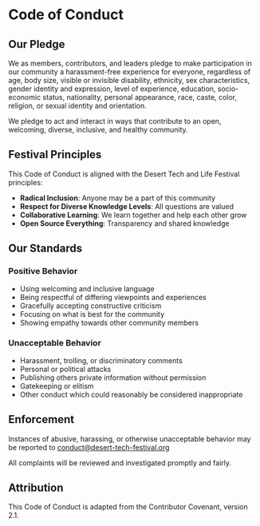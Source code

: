 # Code of Conduct

## Our Pledge

We as members, contributors, and leaders pledge to make participation in our community a harassment-free experience for everyone, regardless of age, body size, visible or invisible disability, ethnicity, sex characteristics, gender identity and expression, level of experience, education, socio-economic status, nationality, personal appearance, race, caste, color, religion, or sexual identity and orientation.

We pledge to act and interact in ways that contribute to an open, welcoming, diverse, inclusive, and healthy community.

## Festival Principles

This Code of Conduct is aligned with the Desert Tech and Life Festival principles:

- **Radical Inclusion**: Anyone may be a part of this community
- **Respect for Diverse Knowledge Levels**: All questions are valued
- **Collaborative Learning**: We learn together and help each other grow
- **Open Source Everything**: Transparency and shared knowledge

## Our Standards

### Positive Behavior

- Using welcoming and inclusive language
- Being respectful of differing viewpoints and experiences
- Gracefully accepting constructive criticism
- Focusing on what is best for the community
- Showing empathy towards other community members

### Unacceptable Behavior

- Harassment, trolling, or discriminatory comments
- Personal or political attacks
- Publishing others private information without permission
- Gatekeeping or elitism
- Other conduct which could reasonably be considered inappropriate

## Enforcement

Instances of abusive, harassing, or otherwise unacceptable behavior may be reported to conduct@desert-tech-festival.org

All complaints will be reviewed and investigated promptly and fairly.

## Attribution

This Code of Conduct is adapted from the Contributor Covenant, version 2.1.
